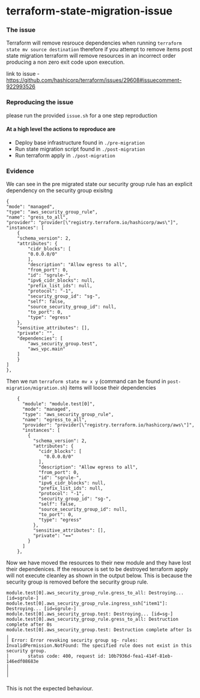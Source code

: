 # terraform-state-migration-issue

### The issue

Terraform will remove resrouce dependencies when running `terraform state mv source destination` therefore if you attempt to remove items post state migration terraform will remove resources in an incorrect order producing a non zero exit code upon execution. 

link to issue - https://github.com/hashicorp/terraform/issues/29608#issuecomment-922993526

### Reproducing the issue

please run the provided `issue.sh` for a one step reproduction

#### At a high level the actions to reproduce are 
 - Deploy base infrastructure found in `./pre-migration`
 - Run state migration script found in `./post-migration`
 - Run terraform apply in `./post-migration`

### Evidence

We can see in the pre migrated state our security group rule has an explicit dependency on the security group exisitng

```
{
"mode": "managed",
"type": "aws_security_group_rule",
"name": "gress_to_all",
"provider": "provider[\"registry.terraform.io/hashicorp/aws\"]",
"instances": [
    {
    "schema_version": 2,
    "attributes": {
        "cidr_blocks": [
        "0.0.0.0/0"
        ],
        "description": "Allow egress to all",
        "from_port": 0,
        "id": "sgrule-",
        "ipv6_cidr_blocks": null,
        "prefix_list_ids": null,
        "protocol": "-1",
        "security_group_id": "sg-",
        "self": false,
        "source_security_group_id": null,
        "to_port": 0,
        "type": "egress"
    },
    "sensitive_attributes": [],
    "private": "",
    "dependencies": [
        "aws_security_group.test",
        "aws_vpc.main"
    ]
    }
]
},
```

Then we run `terraform state mv x y` (command can be found in `post-migration/migration.sh`) items will loose their dependencies

```
    {
      "module": "module.test[0]",
      "mode": "managed",
      "type": "aws_security_group_rule",
      "name": "egress_to_all",
      "provider": "provider[\"registry.terraform.io/hashicorp/aws\"]",
      "instances": [
        {
          "schema_version": 2,
          "attributes": {
            "cidr_blocks": [
              "0.0.0.0/0"
            ],
            "description": "Allow egress to all",
            "from_port": 0,
            "id": "sgrule-",
            "ipv6_cidr_blocks": null,
            "prefix_list_ids": null,
            "protocol": "-1",
            "security_group_id": "sg-",
            "self": false,
            "source_security_group_id": null,
            "to_port": 0,
            "type": "egress"
          },
          "sensitive_attributes": [],
          "private": "=="
        }
      ]
    },
```

Now we have moved the resources to their new module and they have lost their dependenices. If the resource is set to be destroyed terraform apply will not execute cleanley as shown in the output below. This is because the security group is removed before the security group rule.

```
module.test[0].aws_security_group_rule.gress_to_all: Destroying... [id=sgrule-]
module.test[0].aws_security_group_rule.ingress_ssh["item1"]: Destroying... [id=sgrule-]
module.test[0].aws_security_group.test: Destroying... [id=sg-]
module.test[0].aws_security_group_rule.gress_to_all: Destruction complete after 0s
module.test[0].aws_security_group.test: Destruction complete after 1s
╷
│ Error: Error revoking security group sg- rules: InvalidPermission.NotFound: The specified rule does not exist in this security group.
│       status code: 400, request id: 10b7936d-fea1-414f-81eb-146edf08683e
│ 
│ 
╵
```

This is not the expected behaviour.





